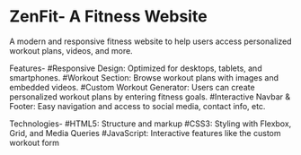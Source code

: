 # ZenFit- A Fitness Website
A modern and responsive fitness website to help users access personalized workout plans, videos, and more.

Features-
#Responsive Design: Optimized for desktops, tablets, and smartphones.
#Workout Section: Browse workout plans with images and embedded videos.
#Custom Workout Generator: Users can create personalized workout plans by entering fitness goals.
#Interactive Navbar & Footer: Easy navigation and access to social media, contact info, etc.

Technologies-
#HTML5: Structure and markup
#CSS3: Styling with Flexbox, Grid, and Media Queries
#JavaScript: Interactive features like the custom workout form
